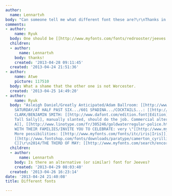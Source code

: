```yaml
---
author:
  name: Lennartvh
body: "Can someone tell me what different font these are?\r\nThanks in advance!"
comments:
- author:
    name: Ryuk
  body: One should be [[http://www.myfonts.com/fonts/redrooster/jeeves|Jeeves]].
  children:
  - author:
      name: Lennartvh
    body: thanks!
    created: '2013-04-28 09:11:45'
  created: '2013-04-24 21:51:36'
- author:
    name: Atwe
    picture: 117510
  body: What a shame that the other one is not Worcester.
  created: '2013-04-25 14:49:20'
- author:
    name: Ryuk
  body: "Asleigh Daniel/Greatly Anticipated/Adam Ballroom: [[http://www.myfonts.com/fonts/redrooster/jeeves|Jeeves]]\r\nON
    SATURDAY/AT HALF PAST SIX.../601 SPADINA.../COCKTAILS...: [[http://www.myfonts.com/search/engravers|Engravers]]\r\nANN
    CLARK/BENJAMIN SMITH: [[http://www.dafont.com/edition.font|Edition]]/[[http://www.ffonts.net/Long-Tall-Sally-EEN-Plain.font|Long
    Tall Sally]], manually slanted, should do the job. Commercial alternatives: [[http://www.fontshop.com/fonts/downloads/paratype/camerton_cyrillic_ot|Cammerton
    A]], [[http://www.linotype.com/fr/305246/goldwaterregular-police.html|Goldwater]]\r\nTOGETHER
    WITH THEIR FAMILIES/INVITE YOU TO CELEBRATE: very \"[[http://www.myfonts.com/fonts/fontbureau/empire|Empire]].
    More possibilities: [[http://www.myfonts.com/fonts/itc/iris|Iris]], [[http://www.myfonts.com/fonts/letterperfect/silhouette|Silhouette]],
    [[http://www.fontshop.com/fonts/downloads/paratype/camerton_cyrillic_ot|Camerton
    C]]\r\n2014/THE THIRD OF MAY: [[http://www.myfonts.com/search/encorpada|Encorpada]]"
  children:
  - author:
      name: Lennartvh
    body: Is there an alternative (or similar) font for Jeeves?
    created: '2013-04-29 08:03:40'
  created: '2013-04-26 16:23:14'
date: '2013-04-24 21:40:08'
title: Different fonts

---
```

